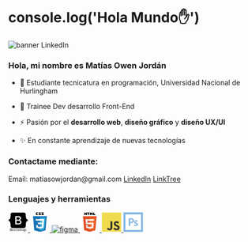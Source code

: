 # console.log('Hola Mundo✋')
<img src="D:\Imagenes\Diseño banner behace.png" alt="banner LinkedIn">
<h3>Hola, mi nombre es Matías Owen Jordán</h3>

- 🧠 Estudiante tecnicatura en programación, Universidad Nacional de Hurlingham

- 🤝 Trainee Dev desarrollo Front-End

- ⚡ Pasión por el **desarrollo web**, **diseño gráfico** y **diseño UX/UI**

- ✨ En constante aprendizaje de nuevas tecnologías

<h3 align="left">Contactame mediante:</h3>
<p align="left">
  Email: matiasowjordan@gmail.com
  <a href="https://www.linkedin.com/in/mat%C3%ADas-jord%C3%A1n/" target:_blank>LinkedIn</a>
  <a href="https://linktr.ee/matiasjordan" target:_blank>LinkTree</a>
</p>

<h3 align="left">Lenguajes y herramientas</h3>
<p align="left"> <a href="https://getbootstrap.com" target="_blank" rel="noreferrer"> <img src="https://raw.githubusercontent.com/devicons/devicon/master/icons/bootstrap/bootstrap-plain-wordmark.svg" alt="bootstrap" width="40" height="40"/> </a> <a href="https://www.w3schools.com/css/" target="_blank" rel="noreferrer"> <img src="https://raw.githubusercontent.com/devicons/devicon/master/icons/css3/css3-original-wordmark.svg" alt="css3" width="40" height="40"/> </a> <a href="https://www.figma.com/" target="_blank" rel="noreferrer"> <img src="https://www.vectorlogo.zone/logos/figma/figma-icon.svg" alt="figma" width="40" height="40"/> </a> <a href="https://www.w3.org/html/" target="_blank" rel="noreferrer"> <img src="https://raw.githubusercontent.com/devicons/devicon/master/icons/html5/html5-original-wordmark.svg" alt="html5" width="40" height="40"/> </a> <a href="https://developer.mozilla.org/en-US/docs/Web/JavaScript" target="_blank" rel="noreferrer"> <img src="https://raw.githubusercontent.com/devicons/devicon/master/icons/javascript/javascript-original.svg" alt="javascript" width="40" height="40"/> </a> <a href="https://www.photoshop.com/en" target="_blank" rel="noreferrer"> <img src="https://raw.githubusercontent.com/devicons/devicon/master/icons/photoshop/photoshop-line.svg" alt="photoshop" width="40" height="40"/> </a> </p>
